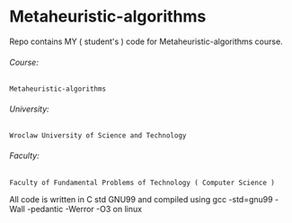 # Metaheuristic-algorithms

Repo contains MY ( student's ) code for Metaheuristic-algorithms course.

###### Course:
    Metaheuristic-algorithms
###### University:
    Wroclaw University of Science and Technology
###### Faculty:
    Faculty of Fundamental Problems of Technology ( Computer Science )

All code is written in C std GNU99 and compiled using gcc -std=gnu99 -Wall -pedantic -Werror -O3 on linux
